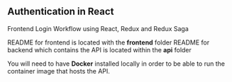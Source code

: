 ## Authentication in React

Frontend Login Workflow using React, Redux and Redux Saga

README for frontend is located with the **frontend** folder
README for backend which contains the API is located within the **api** folder

You will need to have **Docker** installed locally in order to be able to run the 
container image that hosts the API.
